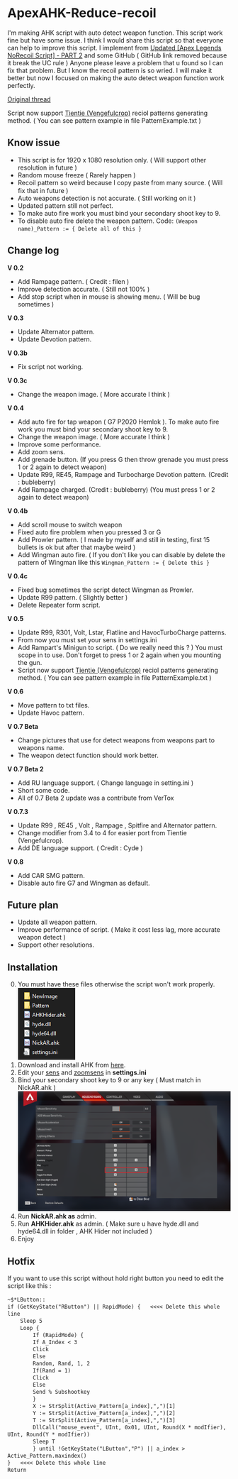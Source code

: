 # ApexAHK-Reduce-recoil
I'm making AHK script with auto detect weapon function. This script work fine but have some issue.
I think I would share this script so that everyone can help to improve this script.
I implement from [Updated [Apex Legends NoRecoil Script] - PART 2](https://www.unknowncheats.me/forum/apex-legends/328576-updated-apex-legends-norecoil-script-2-a.html)  and some GitHub ( GitHub link removed because it break the UC rule )
Anyone please leave a problem that u found so I can fix that problem. But I know the recoil pattern is so wried. I will make it better but now I focused on making the auto detect weapon function work perfectly. 

[Original thread](https://www.unknowncheats.me/forum/apex-legends/466312-ahk-reduce-recoil-script-auto-detect-weapon.html)

Script now support [Tientie (Vengefulcrop)](https://www.unknowncheats.me/forum/apex-legends/467406-method-generating-recoil-patterns-ahk-script-development-testing.html) reciol patterns generating method. ( You can see pattern example in file PatternExample.txt )

## Know issue
* This script is for 1920 x 1080 resolution only. ( Will support other resolution in future )
* Random mouse freeze ( Rarely happen )
* Recoil pattern so weird because I copy paste from many source. (ฺ Will fix that in future )
* Auto weapons detection is not accurate. ( Still working on it )
* Updated pattern still not perfect.
* To make auto fire work you must bind your secondary shoot key to 9.
* To disable auto fire delete the weapon pattern.
Code:
`(Weapon name)_Pattern := { Delete all of this }`

## Change log

**V 0.2**
* Add Rampage pattern. ( Credit : filen )
* Improve detection accurate. ( Still not 100% )
* Add stop script when in mouse is showing menu. ( Will be bug sometimes )

**V 0.3**
* Update Alternator pattern.
* Update Devotion pattern.

**V 0.3b**
* Fix script not working.

**V 0.3c**
* Change the weapon image. ( More accurate I think )

**V 0.4**
* Add auto fire for tap weapon ( G7 P2020 Hemlok ). To make auto fire work you must bind your secondary shoot key to 9.
* Change the weapon image. ( More accurate I think )
* Improve some performance.
* Add zoom sens.
* Add grenade button. (If you press G then throw grenade you must press 1 or 2 again to detect weapon)
* Update R99, RE45, Rampage and Turbocharge Devotion pattern. (Credit : bubleberry)
* Add Rampage charged. (Credit : bubleberry) (You must press 1 or 2 again to detect weapon)

**V 0.4b**
* Add scroll mouse to switch weapon
* Fixed auto fire problem when you pressed 3 or G
* Add Prowler pattern. ( I made by myself and still in testing, first 15 bullets is ok but after that maybe weird )
* Add Wingman auto fire. ( If you don't like you can disable by delete the pattern of Wingman like this ` Wingman_Pattern := { Delete this } `

**V 0.4c**
* Fixed bug sometimes the script detect Wingman as Prowler.
* Update R99 pattern. ( Slightly better )
* Delete Repeater form script.

**V 0.5**
* Update R99, R301, Volt, Lstar, Flatline and HavocTurboCharge patterns.
* From now you must set your sens in settings.ini
* Add Rampart's Minigun to script. ( Do we really need this ? ) You must scope in to use. Don't forget to press 1 or 2 again when you mounting the gun.
* Script now support [Tientie (Vengefulcrop)](https://www.unknowncheats.me/forum/apex-legends/467406-method-generating-recoil-patterns-ahk-script-development-testing.html) reciol patterns generating method. ( You can see pattern example in file PatternExample.txt )

**V 0.6**
* Move pattern to txt files.
* Update Havoc pattern.

**V 0.7 Beta**
* Change pictures that use for detect weapons from weapons part to weapons name.
* The weapon detect function should work better.

**V 0.7 Beta 2**
* Add RU language support. ( Change language in setting.ini )
* Short some code.
* All of 0.7 Beta 2 update was a contribute from VerTox

**V 0.7.3**
* Update R99 , RE45 , Volt , Rampage , Spitfire and Alternator pattern.
* Change modifier from 3.4 to 4 for easier port from Tientie (Vengefulcrop).
* Add DE language support. ( Credit : Cyde )

**V 0.8**
* Add CAR SMG pattern.
* Disable auto fire G7 and Wingman as default.

## Future plan
* Update all weapon pattern.
* Improve performance of script. ( Make it cost less lag, more accurate weapon detect )
* Support other resolutions.

## Installation
0. You must have these files otherwise the script won't work properly.  
![here](ImportantFiles.PNG)
1. Download and install AHK from [here](https://www.autohotkey.com).
2. Edit your <U>sens</U> and <U>zoomsens</U> in **settings.ini**
3. Bind your secondary shoot key to 9 or any key ( Must match in NickAR.ahk )
![Set here](SecondaryFireButton.png)
4. Run **NickAR.ahk as** admin.
5. Run **AHKHider.ahk** as admin. ( Make sure u have hyde.dll and hyde64.dll in folder , AHK Hider not included )
6. Enjoy

## Hotfix
If you want to use this script without hold right button you need to edit the script like this :
```
~$*LButton::
if (GetKeyState("RButton") || RapidMode) {   <<<< Delete this whole line
	Sleep 5
	Loop {
		If (RapidMode) {
		If A_Index < 3
		Click
		Else
		Random, Rand, 1, 2
		If(Rand = 1)
		Click
		Else
		Send % Subshootkey
		}
		X := StrSplit(Active_Pattern[a_index],",")[1]
		Y := StrSplit(Active_Pattern[a_index],",")[2]
		T := StrSplit(Active_Pattern[a_index],",")[3]
		DllCall("mouse_event", UInt, 0x01, UInt, Round(X * modIfier), UInt, Round(Y * modIfier))
		Sleep T
		} until !GetKeyState("LButton","P") || a_index > Active_Pattern.maxindex()
}   <<<< Delete this whole line
Return
```
